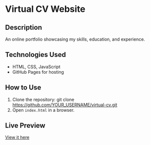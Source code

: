 # Virtual CV Website

## Description
An online portfolio showcasing my skills, education, and experience.

## Technologies Used
- HTML, CSS, JavaScript
- GitHub Pages for hosting

## How to Use
1. Clone the repository:
   git clone https://github.com/YOUR_USERNAME/virtual-cv.git
2. Open `index.html` in a browser.

## Live Preview
[View it here](https://github.com/Mabongs/Vitual-CV)
